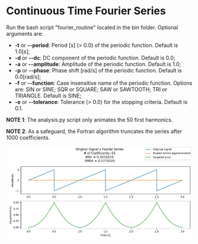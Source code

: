 <h1 align="left">Continuous Time Fourier Series</h1>

Run the bash script "fourier_routine" located in the bin folder. Optional arguments are:

- **-t** or **--period**: Period [s] (> 0.0) of the periodic function. Default is 1.0[s];
- **-d** or **--dc**: DC component of the periodic function. Default is 0.0;
- **-a** or **--amplitude**: Amplitude of the periodic function. Default is 1.0;
- **-p** or **--phase**: Phase shift [rad/s] of the periodic function. Default is 0.0[rad/s];
- **-f** or **--function**: Case insensitive name of the periodic function. Options are: SIN or SINE; SQR or SQUARE; SAW or SAWTOOTH; TRI or TRIANGLE. Default is SINE;
- **-e** or **--tolerance**: Tolerance (> 0.0) for the stopping criteria. Default is 0.1.

**NOTE 1**: The analysis.py script only animates the 50 first harmonics.

**NOTE 2**: As a safeguard, the Fortran algorithm truncates the series after 1000 coefficients.

![](./sawtooth.gif)
